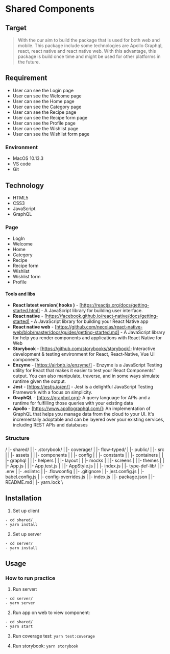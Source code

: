 # Shared Components
## Target
> With the our aim to build the package that is used for both web and mobile. This package include some technologies are Apollo Graphql, react, react native and react native web. With this advantage, this package is build once time and might be used for other platforms in the future.

## Requirement
- User can see the Login page
- User can see the Welcome page
- User can see the Home page
- User can see the Category page
- User can see the Recipe page
- User can see the Recipe form page
- User can see the Profile page
- User can see the Wishlist page
- User can see the Wishlist form page

### Environment
- MacOS 10.13.3
- VS code
- Git

## Technology
- HTML5
- CSS3
- JavaScript
- GraphQL

### Page
- LogIn
- Welcome
- Home
- Category
- Recipe 
- Recipe form
- Wishlist
- Wishlist form
- Profile

#### Tools and libs
- **React latest version( hooks )** - [https://reactjs.org/docs/getting-started.html] - A JavaScript library for building user interface.
- **React native** - [https://facebook.github.io/react-native/docs/getting-started] - A JavaScript library for building your React Native app
- **React native web** - [https://github.com/necolas/react-native-web/blob/master/docs/guides/getting-started.md] - A JavaScript library for help you render components and applications with React Native for Web
- **Storybook** - [https://github.com/storybooks/storybook]: Interactive development & testing environment for React, React-Native, Vue UI components
- **Enzyme** - [https://airbnb.io/enzyme/] - Enzyme is a JavaScript Testing utility for React that makes it easier to test your React Components' output. You can also manipulate, traverse, and in some ways simulate runtime given the output.
- **Jest** - [https://jestjs.io/en/] - Jest is a delightful JavaScript Testing Framework with a focus on simplicity.
- **GraphQL** - [https://graphql.org]: A query language for APIs and a runtime for fulfilling those queries with your existing data
- **Apollo** - [https://www.apollographql.com/]: An implementation of GraphQL that helps you manage data from the cloud to your UI. It's incrementally adoptable and can be layered over your existing services, including REST APIs and databases

### Structure
/
|- shared/
|  |- .storybook/
|  |- coverage/
|  |- flow-typed/
|  |- public/
|  |- src
|  |  |- assets
|  |  |- components
|  |  |- config
|  |  |- constants
|  |  |- containers
|  |  |- graphql
|  |  |- helpers
|  |  |- layout
|  |  |- mocks
|  |  |- screens
|  |  |- themes
|  |  |- App.js
|  |  |- App.test.js
|  |  |- AppStyle.js
|  |  |- index.js
|  |- type-def-lib/
|  |- .env
|  |- .eslintrc
|  |- .flowconfig
|  |- .gitignore
|  |- jest.config.js
|  |- babel.config.js
|  |- config-overrides.js
|  |- index.js
|  |- package.json
|  |- README.md
|  |- yarn.lock
\

## Installation
1. Set up client
  ```
  - cd shared/
  - yarn install
  ```
2. Set up server
  ```
  - cd server/
  - yarn install
  ```

## Usage
### How to run practice
1. Run server: 
  ```
  - cd server/
  - yarn server
  ```
2. Run app on web to view component:
  ```
  - cd shared/
  - yarn start
  ```
3. Run coverage test: `yarn test:coverage`

4. Run storybook: `yarn storybook`
